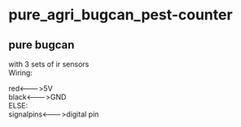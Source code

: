 # pure_agri_bugcan_pest-counter

## pure bugcan
with 3 sets of ir sensors   
Wiring:
  
red<--->5V  
black<--->GND   
ELSE:   
signalpins<--->digital pin  
  
